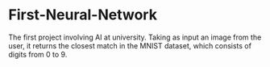 ﻿# First-Neural-Network

The first project involving AI at university. Taking as input an image from the user, it returns the closest match in the MNIST dataset, which consists of digits from 0 to 9.
